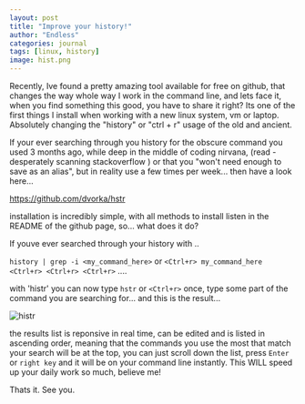 ```yaml
---
layout: post
title: "Improve your history!"
author: "Endless"
categories: journal
tags: [linux, history]
image: hist.png
---
```


Recently, Ive found a pretty amazing tool available for free on github, that changes the way whole way I work in the command
line, and lets face it, when you find something this good, you have to share it right?
Its one of the first things I install when working with a new linux system, vm or laptop. Absolutely changing the "history"
or "ctrl + r" usage of the old and ancient. 

If your ever searching through you history for the obscure command you used 3 months ago, while deep in the middle of coding
nirvana, (read - desperately scanning stackoverflow ) or that you "won't need enough to save as an alias", but in reality use
a few times per week... then have a look here...

https://github.com/dvorka/hstr

installation is incredibly simple, with all methods to install listen in the README of the github page, so... what does it do?

If youve ever searched through your history with ..

`history | grep -i <my_command_here>` or `<Ctrl+r> my_command_here <Ctrl+r> <Ctrl+r> <Ctrl+r>` ....

with 'histr' you can now type `hstr` or `<Ctrl+r>` once, type some part of the command you are searching for... and this is the result...

![histr](histr.png)

the results list is reponsive in real time, can be edited and is listed in ascending order, meaning that the commands you use
the most that match your search will be at the top, you can just scroll down the list, press `Enter` or `right key` and it will be
on your command line instantly. This WILL speed up your daily work so much, believe me!

Thats it. See you. 
